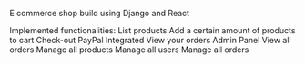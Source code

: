 E commerce shop build using Django and React

Implemented functionalities:
List products
Add a certain amount of products to cart
Check-out
PayPal Integrated
View your orders
Admin Panel
View all orders
Manage all products
Manage all users
Manage all orders
